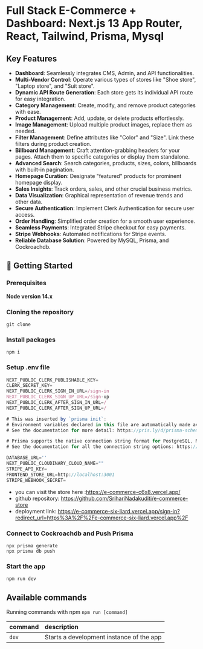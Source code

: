 # Full Stack E-Commerce + Dashboard: Next.js 13 App Router, React, Tailwind, Prisma, Mysql




## Key Features

- **Dashboard**: Seamlessly integrates CMS, Admin, and API functionalities.
- **Multi-Vendor Control**: Operate various types of stores like "Shoe store", "Laptop store", and "Suit store".
- **Dynamic API Route Generation**: Each store gets its individual API route for easy integration.
- **Category Management**: Create, modify, and remove product categories with ease.
- **Product Management**: Add, update, or delete products effortlessly.
- **Image Management**: Upload multiple product images, replace them as needed.
- **Filter Management**: Define attributes like "Color" and "Size". Link these filters during product creation.
- **Billboard Management**: Craft attention-grabbing headers for your pages. Attach them to specific categories or display them standalone.
- **Advanced Search**: Search categories, products, sizes, colors, billboards with built-in pagination.
- **Homepage Curation**: Designate "featured" products for prominent homepage display.
- **Sales Insights**: Track orders, sales, and other crucial business metrics.
- **Data Visualization**: Graphical representation of revenue trends and other data.
- **Secure Authentication**: Implement Clerk Authentication for secure user access.
- **Order Handling**: Simplified order creation for a smooth user experience.
- **Seamless Payments**: Integrated Stripe checkout for easy payments.
- **Stripe Webhooks**: Automated notifications for Stripe events.
- **Reliable Database Solution**: Powered by MySQL, Prisma, and Cockroachdb.

## 🚀 Getting Started


### Prerequisites

**Node version 14.x**

### Cloning the repository

```shell
git clone 
```

### Install packages

```shell
npm i
```

### Setup .env file


```js
NEXT_PUBLIC_CLERK_PUBLISHABLE_KEY=
CLERK_SECRET_KEY=
NEXT_PUBLIC_CLERK_SIGN_IN_URL=/sign-in
NEXT_PUBLIC_CLERK_SIGN_UP_URL=/sign-up
NEXT_PUBLIC_CLERK_AFTER_SIGN_IN_URL=/
NEXT_PUBLIC_CLERK_AFTER_SIGN_UP_URL=/

# This was inserted by `prisma init`:
# Environment variables declared in this file are automatically made available to Prisma.
# See the documentation for more detail: https://pris.ly/d/prisma-schema#accessing-environment-variables-from-the-schema

# Prisma supports the native connection string format for PostgreSQL, MySQL, SQLite, SQL Server, MongoDB and CockroachDB.
# See the documentation for all the connection string options: https://pris.ly/d/connection-strings

DATABASE_URL=''
NEXT_PUBLIC_CLOUDINARY_CLOUD_NAME=""
STRIPE_API_KEY=
FRONTEND_STORE_URL=http://localhost:3001
STRIPE_WEBHOOK_SECRET=
```

- you can visit the store here :https://e-commerce-c6x8.vercel.app/
- github repository: https://github.com/SrihariNadakuditi/e-commerce-store
- deployment link: https://e-commerce-six-liard.vercel.app/sign-in?redirect_url=https%3A%2F%2Fe-commerce-six-liard.vercel.app%2F


### Connect to Cockroachdb and Push Prisma
```shell
npx prisma generate
npx prisma db push
```


### Start the app

```shell
npm run dev
```

## Available commands

Running commands with npm `npm run [command]`

| command         | description                              |
| :-------------- | :--------------------------------------- |
| `dev`           | Starts a development instance of the app |

